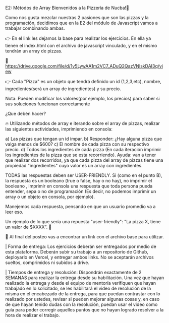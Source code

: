 E2: Métodos de Array
Bienvenidos a la Pizzería de Nucba!🍕 

Como nos gusta mezclar nuestras 2 pasiones que son las pizzas y la programación, decidimos que en la E2 del módulo de Javascript vamos a trabajar combinando ambas.

👉 En el link les dejamos la base para realizar los ejercicios. En ella ya tienen el index.html con el archivo de javascript vinculado, y en el mismo tendrán un array de pizzas.

📍https://drive.google.com/file/d/1v5LywAA1m2VC7_ADuQ2QazVNlskDAI3q/view

👉 Cada "Pizza"  es un objeto que tendrá definido un id (1,2,3,etc), nombre, ingredientes(será un array de ingredientes) y su precio.

Nota: Pueden modificar los valores(por ejemplo, los precios) para saber si sus soluciones funcionan correctamente

¿Que debén hacer?

🔥 Utilizando métodos de array e iterando sobre el array de pizzas, realizar las siguientes actividades, imprimiendo en consola:

a)  Las pizzas que tengan un id impar.
b) Responder: ¿Hay alguna pizza que valga menos de $600?
c) El nombre de cada pizza con su respectivo precio.
d) Todos los ingredientes de cada pizza (En cada iteración imprimir los ingredientes de la pizza que se esta recorriendo). Ayuda: van a tener que realizar dos recorridos, ya que cada pizza del array de pizzas tiene una propiedad "ingredientes" cuyo valor es un array con ingredientes.

TODAS  las respuestas deben ser USER-FRIENDLY. 
Si (como en el punto B), la respuesta es un booleano (true o false, hay o no hay), no imprimir el booleano , imprimir en consola una respuesta que toda persona pueda entender, sepa o no de programación (Es decir, no podemos imprimir un array o un objeto en consola, por ejemplo).

Manejemos cada respuesta, pensando en que un usuario promedio va a leer eso. 
 
Un ejemplo de lo que sería una repuesta "user-friendly": "La pizza X, tiene un valor de $XXXX”. 💸

📍 Al final del posteo vas a encontrar un link con el archivo base para utilizar. 

| Forma de entrega:
Los ejercicios deberán ser entregados por medio de esta plataforma.
Deberán subir su trabajo a un repositorio de Github, deployarlo en Vercel, y entregar ambos links.
No se aceptarán archivos sueltos, comprimidos ni subidos a drive.

| Tiempos de entrega y resolución:
Dispondrán exactamente de 2 SEMANAS para realizar la entrega desde su habilitación.
Una vez que hayan realizado la entrega y desde el equipo de mentoría verifiquen que hayan trabajado en lo solicitado, se les habilitará el video de resolución de la misma en el encabezado de la entrega, para que puedan contrastar con lo realizado por ustedes, revisar si pueden mejorar algunas cosas y, en caso de que hayan tenido dudas con la resolución, puedan usar el video como guía para poder corregir aquellos puntos que no hayan logrado resolver a la hora de realizar el trabajo.
